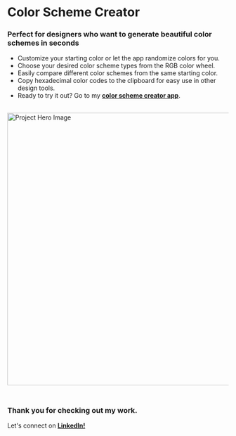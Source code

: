 # __Color Scheme Creator__
### __Perfect for designers who want to generate beautiful color schemes in seconds__
- Customize your starting color or let the app randomize colors for you.
- Choose your desired color scheme types from the RGB color wheel.
- Easily compare different color schemes from the same starting color.
- Copy hexadecimal color codes to the clipboard for easy use in other design tools.
- Ready to try it out? Go to my <a href="https://color-scheme-creator-exist888.netlify.app/">__color scheme creator app__</a>.
<br/>

<img src="https://github.com/user-attachments/assets/771a5310-d3b8-4962-af18-afa906328729" alt="Project Hero Image" width="620">
<br/><br/>

##
### __Thank you for checking out my work.__
Let's connect on <a href="https://www.linkedin.com/in/filip-herbst/">__LinkedIn!__</a>
